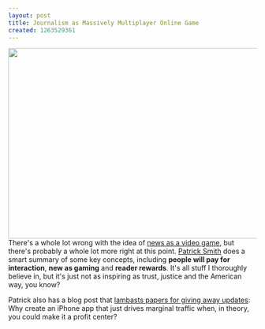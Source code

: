 ```yaml
---
layout: post
title: Journalism as Massively Multiplayer Online Game
created: 1263529361
---
```

<span class="inline inline-center"><a href="http://www.madeofawesome.net/site/comments/dungeons_and_dragons_4e_part_four1/"><img src="http://morisy.com/files/images/Orcs.jpg" alt="" title=""  class="image image-_original " width="550" height="386" /></a></span>
There's a whole lot wrong with the idea of <a href="http://paidcontent.co.uk/article/419-the-wow-paywall-what-newspapers-can-learn-from-orcs-and-dwarves/">news as a video game</a>, but there's probably a whole lot more right at this point. <a href="http://twitter.com/psmith/">Patrick Smith</a> does a smart summary of some key concepts, including <b>people will pay for interaction</b>, <b>new as gaming</b> and <b>reader rewards</b>. It's all stuff I thoroughly believe in, but it's just not as inspiring as trust, justice and the American way, you know?

Patrick also has a blog post that <a href="http://psmithjournalist.com/2010/01/why-news-publishing-could-learn-from-video-games-developers/">lambasts papers for giving away updates</a>: Why create an iPhone app that just drives marginal traffic when, in theory, you could make it a profit center?
